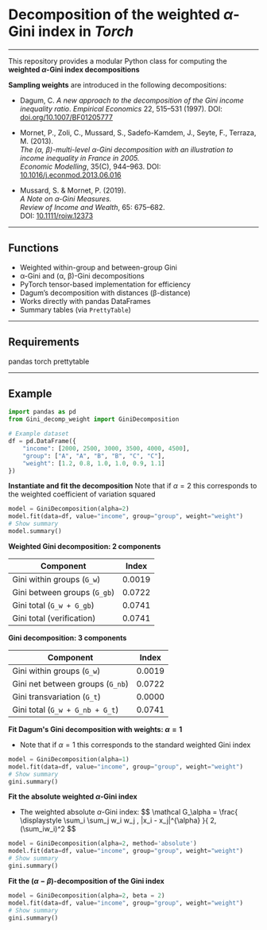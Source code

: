# Decomposition of the weighted $\alpha$-Gini index in *Torch*

---

This repository provides a modular Python class for computing the **weighted $\alpha$-Gini index decompositions** 

**Sampling weights** are introduced in the following decompositions: 

- Dagum, C. *A new approach to the decomposition of the Gini income inequality ratio*.
  *Empirical Economics* 22, 515–531 (1997).
  DOI: [doi.org/10.1007/BF01205777](https://link.springer.com/article/10.1007/BF01205777)

- Mornet, P., Zoli, C., Mussard, S., Sadefo-Kamdem, J., Seyte, F., Terraza, M. (2013).  
  *The (α, β)-multi-level α-Gini decomposition with an illustration to income inequality in France in 2005.*  
  *Economic Modelling*, 35(C), 944–963.
  DOI: [10.1016/j.econmod.2013.06.016](https://www.sciencedirect.com/science/article/abs/pii/S0264999313002332) 

- Mussard, S. & Mornet, P. (2019).  
  *A Note on α-Gini Measures.*  
  *Review of Income and Wealth*, 65: 675–682.  
  DOI: [10.1111/roiw.12373](https://doi.org/10.1111/roiw.12373)

---

## Functions

- Weighted within-group and between-group Gini 
- α-Gini and (α, β)-Gini decompositions  
- PyTorch tensor-based implementation for efficiency  
- Dagum’s decomposition with distances (β-distance)
- Works directly with pandas DataFrames  
- Summary tables (via `PrettyTable`)

---

## Requirements

pandas
torch
prettytable

---

## Example

```python
import pandas as pd
from Gini_decomp_weight import GiniDecomposition

# Example dataset
df = pd.DataFrame({
    "income": [2000, 2500, 3000, 3500, 4000, 4500],
    "group": ["A", "A", "B", "B", "C", "C"],
    "weight": [1.2, 0.8, 1.0, 1.0, 0.9, 1.1]
})
```

**Instantiate and fit the decomposition**
Note that if $\alpha=2$ this corresponds to the weighted coefficient of variation squared

```python
model = GiniDecomposition(alpha=2)
model.fit(data=df, value="income", group="group", weight="weight")
# Show summary
model.summary()
```

**Weighted Gini decomposition: 2 components**

| Component                        | Index   |
|----------------------------------|----------|
| Gini within groups (`G_w`)       | 0.0019   |
| Gini between groups (`G_gb`)     | 0.0722   |
| Gini total (`G_w + G_gb`)        | 0.0741   |
| Gini total (verification)        | 0.0741   |

**Gini decomposition: 3 components**

| Component                        | Index   |
|----------------------------------|----------|
| Gini within groups (`G_w`)       | 0.0019   |
| Gini net between groups (`G_nb`) | 0.0722   |
| Gini transvariation (`G_t`)      | 0.0000   |
| Gini total (`G_w + G_nb + G_t`)  | 0.0741   |



**Fit Dagum's Gini decomposition with weights: $\alpha=1$**

* Note that if $\alpha=1$ this corresponds to the standard weighted Gini index

```python
model = GiniDecomposition(alpha=1)
model.fit(data=df, value="income", group="group", weight="weight")
# Show summary
gini.summary()
```

**Fit the absolute weighted $\alpha$-Gini index**

* The weighted absolute $\alpha$-Gini index:
$$
\mathcal G_\alpha = 
\frac{
\displaystyle \sum_i \sum_j w_i w_j \, |x_i - x_j|^{\alpha}
}{
2\,(\sum_iw_i)^2
$$


```python
model = GiniDecomposition(alpha=2, method='absolute')
model.fit(data=df, value="income", group="group", weight="weight")
# Show summary
gini.summary()
```

**Fit the $(\alpha-\beta)$-decomposition of the Gini index**
```python
model = GiniDecomposition(alpha=2, beta = 2)
model.fit(data=df, value="income", group="group", weight="weight")
# Show summary
gini.summary()
```
